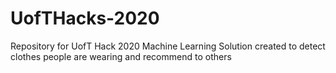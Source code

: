 # UofTHacks-2020
Repository for UofT Hack 2020
Machine Learning Solution created to detect clothes people are wearing and recommend to others
